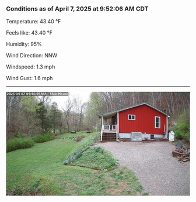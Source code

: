 ### Conditions as of April 7, 2025 at 9:52:06 AM CDT 

Temperature: 43.40 &deg;F

Feels like: 43.40 &deg;F

Humidity: 95%

Wind Direction: NNW

Windspeed: 1.3 mph

Wind Gust: 1.6 mph

---

<img src="./images/latest.jpeg"/>

